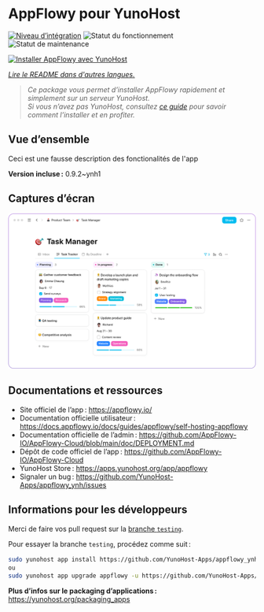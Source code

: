 <!--
Nota bene : ce README est automatiquement généré par <https://github.com/YunoHost/apps/tree/master/tools/readme_generator>
Il NE doit PAS être modifié à la main.
-->

# AppFlowy pour YunoHost

[![Niveau d’intégration](https://apps.yunohost.org/badge/integration/appflowy)](https://ci-apps.yunohost.org/ci/apps/appflowy/)
![Statut du fonctionnement](https://apps.yunohost.org/badge/state/appflowy)
![Statut de maintenance](https://apps.yunohost.org/badge/maintained/appflowy)

[![Installer AppFlowy avec YunoHost](https://install-app.yunohost.org/install-with-yunohost.svg)](https://install-app.yunohost.org/?app=appflowy)

*[Lire le README dans d'autres langues.](./ALL_README.md)*

> *Ce package vous permet d’installer AppFlowy rapidement et simplement sur un serveur YunoHost.*  
> *Si vous n’avez pas YunoHost, consultez [ce guide](https://yunohost.org/install) pour savoir comment l’installer et en profiter.*

## Vue d’ensemble

Ceci est une fausse description des fonctionalités de l'app


**Version incluse :** 0.9.2~ynh1

## Captures d’écran

![Capture d’écran de AppFlowy](./doc/screenshots/task_manager.png)

## Documentations et ressources

- Site officiel de l’app : <https://appflowy.io/>
- Documentation officielle utilisateur : <https://docs.appflowy.io/docs/guides/appflowy/self-hosting-appflowy>
- Documentation officielle de l’admin : <https://github.com/AppFlowy-IO/AppFlowy-Cloud/blob/main/doc/DEPLOYMENT.md>
- Dépôt de code officiel de l’app : <https://github.com/AppFlowy-IO/AppFlowy-Cloud>
- YunoHost Store : <https://apps.yunohost.org/app/appflowy>
- Signaler un bug : <https://github.com/YunoHost-Apps/appflowy_ynh/issues>

## Informations pour les développeurs

Merci de faire vos pull request sur la [branche `testing`](https://github.com/YunoHost-Apps/appflowy_ynh/tree/testing).

Pour essayer la branche `testing`, procédez comme suit :

```bash
sudo yunohost app install https://github.com/YunoHost-Apps/appflowy_ynh/tree/testing --debug
ou
sudo yunohost app upgrade appflowy -u https://github.com/YunoHost-Apps/appflowy_ynh/tree/testing --debug
```

**Plus d’infos sur le packaging d’applications :** <https://yunohost.org/packaging_apps>
